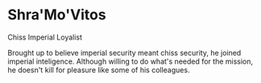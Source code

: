 # Shra'Mo'Vitos
Chiss Imperial Loyalist

Brought up to believe imperial security meant chiss security, he joined imperial inteligence.
Although willing to do what's needed for the mission, he doesn't kill for pleasure like some of his colleagues.